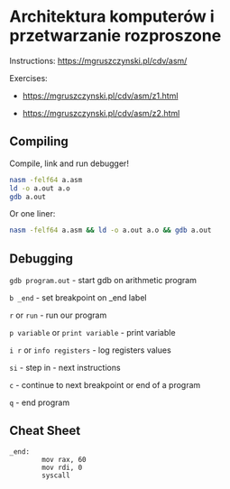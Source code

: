 # Architektura komputerów i przetwarzanie rozproszone

Instructions: https://mgruszczynski.pl/cdv/asm/

Exercises:

- https://mgruszczynski.pl/cdv/asm/z1.html

- https://mgruszczynski.pl/cdv/asm/z2.html

## Compiling

Compile, link and run debugger!

```bash
nasm -felf64 a.asm
ld -o a.out a.o
gdb a.out
```

Or one liner:

```bash
nasm -felf64 a.asm && ld -o a.out a.o && gdb a.out
```

## Debugging

`gdb program.out` - start gdb on arithmetic program

`b _end` - set breakpoint on \_end label

`r` or `run` - run our program 

`p variable` or `print variable` - print variable

`i r` or `info registers` - log registers values

`si` - step in - next instructions

`c` - continue to next breakpoint or end of a program

`q` - end program

## Cheat Sheet

```
_end:
        mov rax, 60
        mov rdi, 0
        syscall
```

